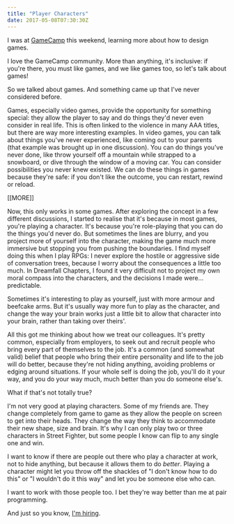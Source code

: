 ```yaml
---
title: "Player Characters"
date: 2017-05-08T07:30:30Z
---
```


I was at [GameCamp][] this weekend, learning more about how to design games.

I love the GameCamp community. More than anything, it's inclusive: if you're there, you must like games, and we like games too, so let's talk about games!

So we talked about games. And something came up that I've never considered before.

Games, especially video games, provide the opportunity for something special: they allow the player to say and do things they'd never even consider in real life. This is often linked to the violence in many AAA titles, but there are way more interesting examples. In video games, you can talk about things you've never experienced, like coming out to your parents (that example was brought up in one discussion). You can do things you've never done, like throw yourself off a mountain while strapped to a snowboard, or dive through the window of a moving car. You can consider possibilities you never knew existed. We can do these things in games because they're safe: if you don't like the outcome, you can restart, rewind or reload.

[[MORE]]

Now, this only works in some games. After exploring the concept in a few different discussions, I started to realise that it's because in most games, you're playing a character. It's because you're role-playing that you can do the things you'd never do. But sometimes the lines are blurry, and you project more of yourself into the character, making the game much more immersive but stopping you from pushing the boundaries. I find myself doing this when I play RPGs: I never explore the hostile or aggressive side of conversation trees, because I worry about the consequences a little too much. In Dreamfall Chapters, I found it very difficult not to project my own moral compass into the characters, and the decisions I made were… predictable.

Sometimes it's interesting to play as yourself, just with more armour and beefcake arms. But it's usually way more fun to play as the character, and change the way your brain works just a little bit to allow that character into your brain, rather than taking over theirs'.

All this got me thinking about how we treat our colleagues. It's pretty common, especially from employers, to seek out and recruit people who bring every part of themselves to the job. It's a common (and somewhat valid) belief that people who bring their entire personality and life to the job will do better, because they're not hiding anything, avoiding problems or edging around situations. If your whole self is doing the job, you'll do it your way, and you do your way much, much better than you do someone else's.

What if that's not totally true?

I'm not very good at playing characters. Some of my friends are. They change completely from game to game as they allow the people on screen to get into their heads. They change the way they think to accommodate their new shape, size and brain. It's why I can only play two or three characters in Street Fighter, but some people I know can flip to any single one and win.

I want to know if there are people out there who play a character at work, not to hide anything, but because it allows them to do *better*. Playing a character might let you throw off the shackles of "I don't know how to do this" or "I wouldn't do it this way" and let you be someone else who can.

I want to work with those people too. I bet they're way better than me at pair programming.

And just so you know, [I'm hiring][Prodo.AI Jobs].

[GameCamp]: https://gamecamp.org.uk/
[Prodo.AI Jobs]: https://prodo.ai/jobs

